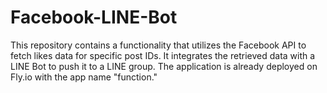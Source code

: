 # Facebook-LINE-Bot
This repository contains a functionality that utilizes the Facebook API to fetch likes data for specific post IDs. It integrates the retrieved data with a LINE Bot to push it to a LINE group. The application is already deployed on Fly.io with the app name "function."
